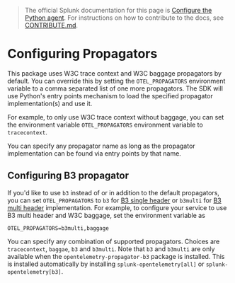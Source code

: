 > The official Splunk documentation for this page is [Configure the Python agent](https://docs.signalfx.com/en/observability/gdi/get-data-in/application/python/configuration/advanced-python-otel-configuration.html#trace-propagation-configuration-python). For instructions on how to contribute to the docs, see [CONTRIBUTE.md](../CONTRIBUTE.md).
# Configuring Propagators

This package uses W3C trace context and W3C baggage propagators by default. You can override
this by setting the `OTEL_PROPAGATORS` environment variable to a comma separated list of one
more propagators. The SDK will use Python's entry points mechanism to load the specified
propagator implementation(s) and use it.

For example, to only use W3C trace context without baggage, you can set the environment variable
`OTEL_PROPAGATORS` environment variable to `tracecontext`.

You can specify any propagator name as long as the propagator implementation can be found via
entry points by that name.

## Configuring B3 propagator

If you'd like to use `b3` instead of or in addition to the default propagators, you can set `OTEL_PROPAGATORS` to `b3`
for [B3 single header](https://github.com/openzipkin/b3-propagation#single-header) or `b3multi` for
[B3 multi header](https://github.com/openzipkin/b3-propagation#multiple-headers) implementation. For example, to configure
your service to use B3 multi header and W3C baggage, set the environment variable as

```
OTEL_PROPAGATORS=b3multi,baggage
```

You can specify any combination of supported propagators. Choices are `tracecontext`, `baggae`, `b3` and `b3multi`. Note that
`b3` and `b3multi` are only available when the `opentelemetry-propagator-b3` package is installed. This is installed automatically
by installing `splunk-opentelemetry[all]` or `splunk-opentelemetry[b3]`.
